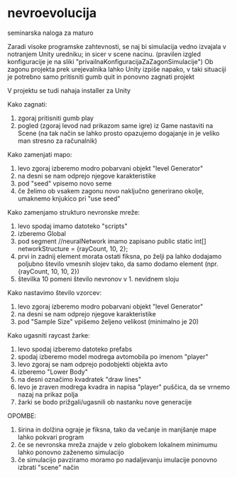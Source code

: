 # nevroevolucija
 seminarska naloga za maturo

Zaradi visoke programske zahtevnosti, se naj bi simulacija vedno izvajala v notranjem Unity uredniku; in sicer v scene nacinu.
(pravilen izgled konfiguracije je na sliki "privailnaKonfiguracijaZaZagonSimulacije")
Ob zagonu projekta prek urejevalnika lahko Unity izpiše napako, v taki situaciji je potrebno samo pritisniti gumb quit in ponovno zagnati projekt

V projektu se tudi nahaja installer za Unity

Kako zagnati:
 1. zgoraj pritisniti gumb play
 2. pogled (zgoraj levod nad prikazom same igre) iz Game nastaviti na Scene (na tak način se lahko prosto opazujemo dogajanje in je veliko man stresno za računalnik)

 Kako zamenjati mapo:
 1. levo zgoraj izberemo modro pobarvani objekt "level Generator"
 2. na desni se nam odprejo njegove karakteristike
 3. pod "seed" vpisemo novo seme
 4. če želimo ob vsakem zagonu novo naključno generirano okolje, umaknemo knjukico pri "use seed"

Kako zamenjamo strukturo nevronske mreže:
1. levo spodaj imamo datoteko "scripts"
2. izberemo Global
3. pod segment //neuralNetwork imamo zapisano  public static int[] networkStructure = {rayCount, 10, 2};
4. prvi in zadnij element morata ostati fiksna, po želji pa lahko dodajamo poljubno število vmesnih slojev tako, da samo dodamo element (npr. {rayCount, 10, 10, 2})
5. številka 10 pomeni število nevronov v 1. nevidnem sloju

Kako nastavimo število vzorcev:
 1. levo zgoraj izberemo modro pobarvani objekt "level Generator"
 2. na desni se nam odprejo njegove karakteristike
 3. pod "Sample Size" vpišemo željeno velikost (minimalno je 20)


Kako ugasniti raycast žarke:
 1. levo spodaj izberemo datoteko prefabs
 2. spodaj izberemo model modrega avtomobila po imenom "player"
 3. levo zgoraj se nam odprejo podobjekti objekta avto
 4. izberemo "Lower Body"
 5. na desni označimo kvadratek "draw lines"
 6. levo je zraven modrega kvadra in napisa "player" puščica, da se vrnemo nazaj na prikaz polja
 7. žarki se bodo prižgali/ugasnili ob nastanku nove generacije


OPOMBE:
 1. širina in dolžina ograje je fiksna, tako da večanje in manjšanje mape lahko pokvari program
 2. če se nevronska mreža znajde v zelo globokem lokalnem minimumu lahko ponovno zaženemo simulacijo
 3. če simulacijo pavziramo moramo po nadaljevanju imulacije ponovno izbrati "scene" način

